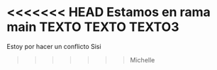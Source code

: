 <<<<<<< HEAD
Estamos en rama main
TEXTO
TEXTO
TEXTO3
=======
Estoy por hacer un conflicto
Sisi
>>>>>>> Michelle
